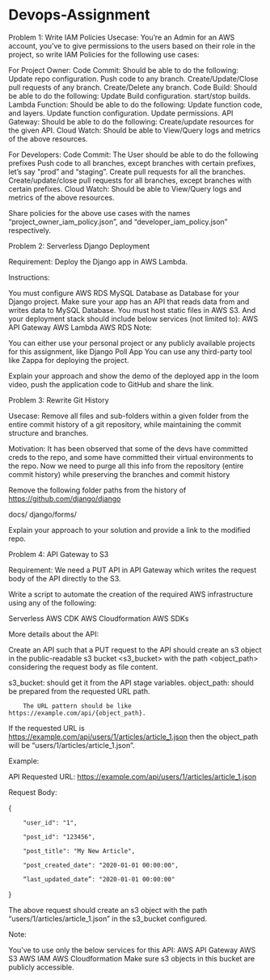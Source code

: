 # Devops-Assignment
Problem 1: Write IAM Policies
Usecase: You’re an Admin for an AWS account, you’ve to give permissions to the users based on their role in the project, so write IAM Policies for the following use cases:

For Project Owner:
Code Commit:
Should be able to do the following:
Update repo configuration.
Push code to any branch.
Create/Update/Close pull requests of any branch.
Create/Delete any branch.
Code Build:
Should be able to do the following:
Update Build configuration.
start/stop builds.
Lambda Function:
Should be able to do the following:
Update function code, and layers.
Update function configuration.
Update permissions.
API Gateway:
Should be able to do the following:
Create/update resources for the given API.
Cloud Watch:
Should be able to View/Query logs and metrics of the above resources.

For Developers:
Code Commit:
The User should be able to do the following prefixes
Push code to all branches, except branches with certain prefixes, let’s say "prod” and “staging”.
Create pull requests for all the branches.
Create/update/close pull requests for all branches, except branches with certain prefixes.
Cloud Watch:
Should be able to View/Query logs and metrics of the above resources.

Share policies for the above use cases with the names “project_owner_iam_policy.json”, and “developer_iam_policy.json” respectively.

Problem 2: Serverless Django Deployment

Requirement: Deploy the Django app in AWS Lambda.


Instructions:

You must configure AWS RDS MySQL Database as Database for your Django project.
Make sure your app has an API that reads data from and writes data to MySQL Database.
You must host static files in AWS S3.
And your deployment stack should include below services (not limited to):
AWS API Gateway
AWS Lambda
AWS RDS
Note:

You can either use your personal project or any publicly available projects for this assignment, like Django Poll App
You can use any third-party tool like Zappa for deploying the project.

Explain your approach and show the demo of the deployed app in the loom video, push the application code to GitHub and share the link.

Problem 3: Rewrite Git History

Usecase: Remove all files and sub-folders within a given folder from the entire commit history of a git repository, while maintaining the commit structure and branches.


Motivation: It has been observed that some of the devs have committed creds to the repo, and some have committed their virtual environments to the repo. Now we need to purge all this info from the repository (entire commit history) while preserving the branches and commit history


Remove the following folder paths from the history of https://github.com/django/django

docs/
django/forms/

Explain your approach to your solution and provide a link to the modified repo.

Problem 4: API Gateway to S3

Requirement: We need a PUT API in API Gateway which writes the request body of the API directly to the S3.


Write a script to automate the creation of the required AWS infrastructure using any of the following:

Serverless
AWS CDK
AWS Cloudformation
AWS SDKs

More details about the API:


Create an API such that a PUT request to the API should create an s3 object in the public-readable s3 bucket <s3_bucket> with the path <object_path> considering the request body as file content.


s3_bucket: should get it from the API stage variables.
object_path: should be prepared from the requested URL path.

        The URL pattern should be like https://example.com/api/{object_path}.


If the requested URL is https://example.com/api/users/1/articles/article_1.json then the object_path will be “users/1/articles/article_1.json”.


Example:


API Requested URL: https://example.com/api/users/1/articles/article_1.json


Request Body:


{

        "user_id": "1",

        "post_id": "123456",

        "post_title": "My New Article",

        "post_created_date": "2020-01-01 00:00:00",

        “last_updated_date”: "2020-01-01 00:00:00"

}


The above request should create an s3 object with the path “users/1/articles/article_1.json” in the s3_bucket configured.


Note:

You’ve to use only the below services for this API:
AWS API Gateway
AWS S3
AWS IAM
AWS Cloudformation
Make sure s3 objects in this bucket are publicly accessible.
